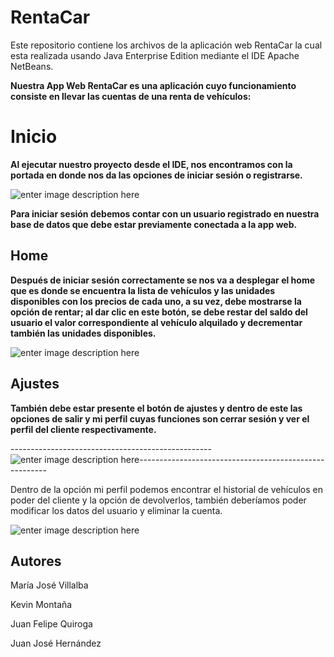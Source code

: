 # RentaCar

Este repositorio contiene los archivos de la aplicación web RentaCar la cual esta realizada usando Java Enterprise Edition mediante el IDE Apache NetBeans.

**Nuestra App Web RentaCar es una aplicación cuyo funcionamiento consiste en llevar las cuentas de una renta de vehículos:**

# Inicio

**Al ejecutar nuestro proyecto desde el IDE, nos encontramos con la portada en donde nos da las opciones de iniciar sesión o registrarse.**

![enter image description here](https://lh3.googleusercontent.com/6lrNBpLaMDv-n70HkmCN5g3hI1lmKrWVTlHCaI0cp8L1ptOW5Haud1KC_uEJygGfypSIR2_NU_-PiGjPZDSN_WgKmF9j7up3oXXar5rSlTgfJDtowzU-j-ZqzsvQyaGSxcYaND8abVh4sNQPC-twBaCw68ygapgp-EVkpZUxMahFmHrTrA4z3t5ehFaKp2wsByrPdoyTexug7Kgz3QlGIgJWRkYNou4UvxuSGb55H1B6MBhxTZQRwLng_6BKCZ-84L1RRM3WFZZL25w3a956RYMd6WEJu4OYs-ig7fQPeZqdnhxxb1yPoM580Sk5vbTCyLAnUaxLeevZguMoWvH5W2iKllAT6vDDLYqvxR-6A533vvEK_kLDCOR7C4HpoJzKGPLwgU5sryOztEKH1gZxtWh92HS9sljIYknj0BBkSc7P0qPGV2OHPMWXq9RZTNqISf4saDuay91nD2Cc29ADyJpeAqI2nUMkfu7YQ_0JJwW9NocPUtRAX_3KO-r_VKogCnrJq25sudJ26ghm1gLPOpQ0MGqAd6ZF5c2ZrPkHkxulpl1sa2FSEFFkVoiXh0ZhxuRND7YMoFErOUvCtfF2_DjYdXsT5zj1U3SXwV4WJu2SabU9diQK09oBrIzgQR0GbjZI_y2483BeGwosYeCFnZSDZW35uk-bpJzunCp605OtX_c1k5zoUdQCYH_2rIb8LG8tjciqscP3COCLw34NsxtXIScWuDWXeG9ThLV-4MN3-cass8XguxcvhilIuyzFZji7Rhkh8M9MoycQgIdYcg9cGEBIopFPcwmTMnn7WxRcMyIKMZGs1SDQo_YuaIwDRPrK_oNqQS0T9k5eYgTXm9fWzNlBtM8ufuGhYMtCXZtJcERLG-oIw08wT_H2o9zbVuQuqQmfABAb1jbmWzUl4NzqocU551vzR7g75A0oLsHdO5TtE-G0n4N6oTuQWrsmX0ZDjwzQE0IapWgvwZPQ=w1849-h412-no?authuser=0)

**Para iniciar sesión debemos contar con un usuario registrado en nuestra base de datos que debe estar previamente conectada a la app web.**


## Home

**Después de iniciar sesión correctamente se nos va a desplegar el home que es donde se encuentra la lista de vehículos y las unidades disponibles con los precios de cada uno, a su vez, debe mostrarse la opción de rentar; al dar clic en este botón, se debe restar del saldo del usuario el valor correspondiente al vehículo alquilado y decrementar también las unidades disponibles.**


![enter image description here](https://lh3.googleusercontent.com/NlNTnzuHXNDIj4BZ3VvW3nX09iVNAmQpDOrjZrHnNk5A3tLyOJ4L44bFl0WdhOS-IGrhgDOKSK97DUxTPu_AAXW1gcYAsYeyo1JWXMYuK2fYwjxBow7jAPCm1HCCCKVuvaV4JC8i3juCkUiKVapZCTybjiCOF-CFXRThOW27GPKihujQvYLaQ8dmcS-bLn1xCdBt55kPdPq25vMeFB9e1aIR08DiOVrSC5TxuUv8kLXUel_4TP2l8yBDbsNUlkqG3t3zry0nBP93ihwkXtx4NSPECRL_7R9jQso65d62xzq3A7xk8hQuPd9xuzyZHo7dNNjatnQZPnuNtf0jja70u3N1EkljJH4UP0A_NDSQVncDBp1bH9bdM0L4L6Wf9GCsyNtDWv5QBV2xzF4EREWrjfB_vVaNHR95oA6kZvuMvwlDE59S4Aog-zXyhgWgrrr4PRBZRDCfcv_H-K3c8deBxgL_TAdioE7fJmwHqwM6wE692dsAROP7QdgAl5bn6e3TS7YN6nPpM-YW_g2I9-_ofxd4TD6-Fb7HKLF0M6FJlhuUjTbJCVmvG5wZ91pS6rbbuDl1Fy2ekF-Nx26Y6t_EvlmwkKomJNxFO72MXZ5V6tYNnJt1ewcI-jXz5vRgCWGU41ebxkdQiJMl98n0GUbOUAi2tTUUh0ilqmI9F4EBTqA45PWljxxn-NIMiGSKNp23z0JZjuB9MmHXiL78RYsUNvgl5MZnsiZnC_CSuZoAyyUbb9Hei_kUFeAwvzAVXGULVrlPM4EyR9h_qBGVv55eOiDfxdReGl_Q1lL4HdrrO7RHjO29UPvT9FiJlwnIo0JD8Yi0qimb01eyoNlRG5j61uwJgjHK1nOSvKZ61ycYcV2ci39F89SFLwccBoC7lccUe_vA0Twp2PJ2ulsdVWrf4EvLi-QevRM6FfvMkfSykcyoftlbEKjHM_Qb9gyLurs27cLHAAdDPTGW94p20iB9=w1802-h949-no?authuser=0)
## Ajustes

**También debe estar presente el botón de ajustes y dentro de este las opciones de salir y mi perfil cuyas funciones son cerrar sesión y ver el perfil del cliente respectivamente.**






--------------------------------------------------![enter image description here](https://lh3.googleusercontent.com/pPWjPQQePtrm8UiEGOcELp0C0km8icOxtQ2lUqZm9TdWvTUA8fwxU531tK44U4zyUlR7xawrJVQUZRj0HNSe_tDNdTLJWUnSGbstnCcpT01cyzf2ykh__x4NwvS2zv_yD8Hs6miTCIFKDuWVYJDEGpvjhTeSJKoOUo-yDs92zFPp6-5Gr40n1TAFNvoxbAjiijgunsozBybJJVY3mJP2H1r-PX69N1IDnAZ2y50ru9rAXn6Z4tVKthA-LyEcoKZcVPFGJAmkkWuNcXtOGtuiW1AnuwoqrOxFjMhi5iEFMEFhXH-pl4dy2tgpd-cb2i8O0rm-NDCWjmDAL7z5QIl_j5f_2pTW2kcrk2V5qYp8ECggxa9NfFlHmBi_XTrAT4hH5L3Myy19RvN6TJEu23ECf0PnfbwW7j3Iw4wHbv5hh_0l0KvtPv3EIfIMbUPEavyVPXnHmH1jThw50v3vOXiIo-cFzInL8-jDhxvCLLhgG9BBLyKcmU3TnrAaCFpITKBtFK6IpYFQXH_ckC3C9IXICmo-u_Cvz6MOiC0idADCNFxLJUHk-mQU4u8Ljrjb08aDS48tWhAYI63e5_1IF1mWY2b6SDDVDxEfP57sVn8louPZQaRDjA_0KahK1FPVdPbN9KxmJoJjrBAIkmiv4uk5S2icCNc_W-flZ8XWdfy8l2lC3fXW1NoHcEYba7EAaa6N_gEvVh6IRrvpcHu2vBdbOhAJ1rLdB5KGSmLUkp18yUy1_vK_Qz5D68mKcTYn9T13X1z4Dal20cPXb5Jyv_mQARcZn84RXumPwdbLQzaNKhQMq0bXmVk5jJj5HXn1g-L964z6wT88bhuN9_QsQzX1VmijkAWPYUd1qoTDjUf3Slc5kiyqXje_nzcoYuacxQDDqxHaMWULydVEkjU0piaTvtTp-vRx1DF7oh5fJ6I3fH78mepxDAZ-YFfDp45bx6nykKFmECbbXEs1g3XZ5Zs3=w164-h121-no?authuser=0)-------------------------------------------------------


Dentro de la opción mi perfil podemos encontrar el historial de vehículos en poder del cliente y la opción de devolverlos, también deberíamos poder modificar los datos del usuario y eliminar la cuenta.

![enter image description here](https://lh3.googleusercontent.com/vx0HAAqZHiSAOcMtTKM-mh1LA7-GbrRmWay8497Z2LDNq9dEsXh7adwC7fwqM1_0cdJLPt6eDH39uXA8JmsKW0cRBFA28PkWoW4G4ZyIPfovTQnI2reC7oqB3QURWm3TVaR15YRB28YIFN7GZX-XxVL-vMBTGUE5tqNYomJJF6OA3xQ3tWRlXEabfIVmpfuPA_JPe6xaBzwSVLSz3ctBY9iJ4CgeZ1gBaaZM9Z5pyWTHM3wrgmtlhVEuoCG-wJtPBCuXOuYfW0Dg9Dk9oR-leHSC_m7HRNO4VXM_j38O8XWS7ZhKYiHLH_63nyiim4WCM35796fHIf4UuYQhGIJgakiT9VctSDKgOVAhOWNL0tL4aT8IDqjDwDXdGoOqquYw7yULyGPSa1zPehX6f08uPhK0itJGPKw1I1KmBMZhIv5mQ2mS001kBtdhWFl5vojgHZR8KF8q3cMfyFrOlVXqgHWnrxPjvVG-6-GjLKxJSjgrEzlWF7clpOQMvXuKYkuuacf__Hwa1sg3e7pqcRPQTZRQL4s6bE-ESlMmKYvjahhyhICWE9KBZi0XMdozd3h_tIyOUcxhNFQYeTgUIDO54QoFJPswS4NHRPmkpwxnARAgDwC652vvjVELf2f22Qh4PEEpHojdxXmPbPyPHt-EBnMZG2W-2SixQYlTqDsgvAQrZ6GuMlwFuF0Ii8u3LBCQDPi5W4a19jSMeGUf6RHyU_JgL9JV1HaiSCKZxMp8GodA_eTz2d7TjbaZSVzNxcIyNldM6_Ycdin5kyPZFuL9nPOUX_kykTGnl4H0k1rQ2Lz-RX2XH4uXB4DpP4bvKM2UTRwTL6CIR56hmc9W7-LLdJ9kFmx1ztxikGxULa9UJB2m56aiuyxxqXb-P-ahNfjMimYN0lErG_2xG-GBLGgy1KwSyl78lg_Ea2TNA74zhM-bfDFxf80jOl7tz-cOgtD8aFyA-FA5Vg76QgEA9jw9=w1843-h949-no?authuser=0)


## Autores

María José Villalba

Kevin Montaña

Juan  Felipe Quiroga

Juan José Hernández
